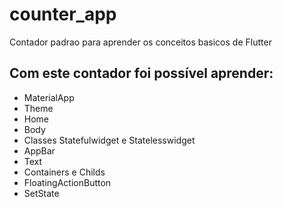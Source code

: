 # counter_app

Contador padrao para aprender os conceitos basicos de Flutter

## Com este contador foi possível aprender:

- MaterialApp
- Theme
- Home
- Body
- Classes Statefulwidget e Statelesswidget 
- AppBar
- Text
- Containers e Childs
- FloatingActionButton
- SetState